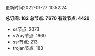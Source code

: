 更新时间2022-01-27 10:52:24

**总订阅: 182**
**总节点: 7670**
**有效节点: 4429**
- ss节点: 2073
- v2ray节点: 1960
- ssr节点: 213
- trojan节点: 183

